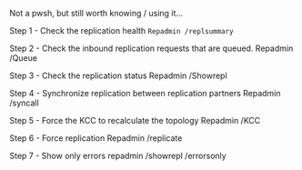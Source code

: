 Not a pwsh, but still worth knowing / using it...

Step 1 - Check the replication health
```Repadmin /replsummary```

Step 2 - Check the inbound replication requests that are queued.
Repadmin /Queue

Step 3 - Check the replication status
Repadmin /Showrepl

Step 4 - Synchronize replication between replication partners
Repadmin /syncall

Step 5 - Force the KCC to recalculate the topology
Repadmin /KCC

Step 6 - Force replication
Repadmin /replicate

Step 7 - Show only errors
repadmin /showrepl /errorsonly
